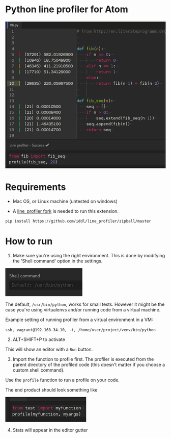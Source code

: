 # Python line profiler for Atom

![example](https://raw.githubusercontent.com/iddl/pprofile/master/readme/gutter_example.png)

# Requirements

* Mac OS, or Linux machine (untested on windows)

* A [line_profiler fork](https://github.com/iddl/line_profiler) is needed to run this extension.
```
pip install https://github.com/iddl/line_profiler/zipball/master
```

# How to run
1) Make sure you're using the right environment. This is done by modifying the 'Shell command' option in the settings.

![run_command](https://raw.githubusercontent.com/iddl/pprofile/master/readme/run_command.png)

The default, `/usr/bin/python`, works for small tests.
However it might be the case you're using virtualenvs and/or running code from a virtual machine.

Example setting of running profiler from a virtual environment in a VM:

`ssh, vagrant@192.168.34.10, -t, /home/user/project/venv/bin/python`

2) ALT+SHIFT+P to activate

This will show an editor with a `Run` button.

3) Import the function to profile first. The profiler is executed from the parent directory of the profiled code (this doesn't matter if you choose a custom shell command).

Use the `profile` function to run a profile on your code.

The end product should look something like

![pre_run](https://raw.githubusercontent.com/iddl/pprofile/master/readme/pre_run.png)

4) Stats will appear in the editor gutter
